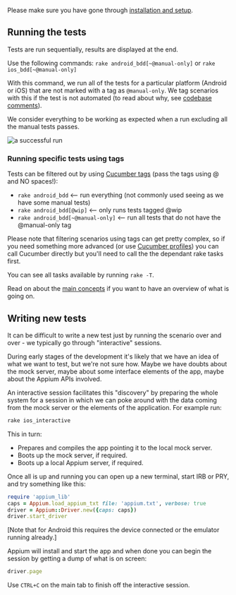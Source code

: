 Please make sure you have gone through [installation and setup](setup.md).

## Running the tests

Tests are run sequentially, results are displayed at the end.

Use the following commands:
```rake android_bdd[~@manual-only]``` or ```rake ios_bdd[~@manual-only]```

With this command, we run all of the tests for a particular platform (Android or iOS) that are not marked with a tag as `@manual-only`. We tag scenarios with this if the test is not automated (to read about why, see [codebase comments](testing_codebase_comments.md)). 

We consider everything to be working as expected when a run excluding all the manual tests passes.

![a successful run](success.png)

### Running specific tests using tags

Tests can be filtered out by using [Cucumber tags](https://github.com/cucumber/cucumber/wiki/Tags) (pass the tags using @ and NO spaces!):

 * ```rake android_bdd``` <-- run everything (not commonly used seeing as we have some manual tests)
 * ```rake android_bdd[@wip]``` <-- only runs tests tagged @wip
 * ```rake android_bdd[~@manual-only]``` <-- run all tests that do not have the @manual-only tag

Please note that filtering scenarios using tags can get pretty complex, so if you need something more advanced (or use [Cucumber profiles](https://github.com/cucumber/cucumber/wiki/cucumber.yml)) you can call Cucumber directly but you'll need to call the the dependant rake tasks first.

You can see all tasks available by running ```rake -T```.

Read on about the [main concepts](overview.md) if you want to have an overview of what is going on.

## Writing new tests

It can be difficult to write a new test just by running the scenario over and over - we typically go through "interactive" sessions.

During early stages of the development it's likely that we have an idea of what we want to test, but we're not sure how. Maybe we have doubts about the mock server, maybe about some interface elements of the app, maybe about the Appium APIs involved.

An interactive session facilitates this "discovery" by preparing the whole system for a session in which we can poke around with the data coming from the mock server or the elements of the application. For example run:

```bash
rake ios_interactive
```

This in turn:

 * Prepares and compiles the app pointing it to the local mock server.
 * Boots up the mock server, if required.
 * Boots up a local Appium server, if required.

Once all is up and running you can open up a new terminal, start IRB or PRY, and try something like this:

```ruby
require 'appium_lib'
caps = Appium.load_appium_txt file: 'appium.txt', verbose: true
driver = Appium::Driver.new({caps: caps})
driver.start_driver
```

[Note that for Android this requires the device connected or the emulator running already.]

Appium will install and start the app and when done you can begin the session by getting a dump of what is on screen:

```ruby
driver.page
```

Use ```CTRL+C``` on the main tab to finish off the interactive session.  